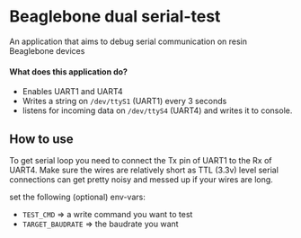 # Beaglebone dual serial-test
An application that aims to debug serial communication on resin Beaglebone devices

#### What does this application do?

* Enables UART1 and UART4
* Writes a string on `/dev/ttyS1` (UART1) every 3 seconds
* listens for incoming data on `/dev/ttyS4` (UART4) and writes it to console.

## How to use

To get serial loop you need to connect the Tx pin of UART1 to the Rx of UART4. Make sure the wires are relatively short as TTL (3.3v) level serial connections can get pretty noisy and messed up if your wires are long.

set the following (optional) env-vars:
* `TEST_CMD` => a write command you want to test
* `TARGET_BAUDRATE` => the baudrate you want

